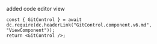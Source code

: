 
added code editor view



```datacorejsx
const { GitControl } = await dc.require(dc.headerLink("GitControl.component.v6.md", "ViewComponent"));
return <GitControl />;

```
